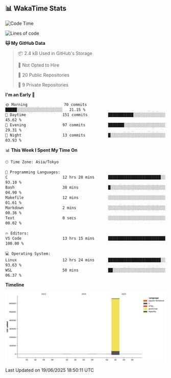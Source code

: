 ## 📊 WakaTime Stats

<!--START_SECTION:waka-->
![Code Time](http://img.shields.io/badge/Code%20Time-179%20hrs%2036%20mins-blue)

![Lines of code](https://img.shields.io/badge/From%20Hello%20World%20I%27ve%20Written-664.1%20thousand%20lines%20of%20code-blue)

**🐱 My GitHub Data** 

> 📦 2.4 kB Used in GitHub's Storage 
 > 
> 🚫 Not Opted to Hire
 > 
> 📜 20 Public Repositories 
 > 
> 🔑 9 Private Repositories 
 > 
**I'm an Early 🐤** 

```text
🌞 Morning                70 commits          █████░░░░░░░░░░░░░░░░░░░░   21.15 % 
🌆 Daytime                151 commits         ███████████░░░░░░░░░░░░░░   45.62 % 
🌃 Evening                97 commits          ███████░░░░░░░░░░░░░░░░░░   29.31 % 
🌙 Night                  13 commits          █░░░░░░░░░░░░░░░░░░░░░░░░   03.93 % 
```


📊 **This Week I Spent My Time On** 

```text
🕑︎ Time Zone: Asia/Tokyo

💬 Programming Languages: 
C                        12 hrs 20 mins      ███████████████████████░░   93.10 % 
Bash                     38 mins             █░░░░░░░░░░░░░░░░░░░░░░░░   04.90 % 
Makefile                 12 mins             ░░░░░░░░░░░░░░░░░░░░░░░░░   01.61 % 
Markdown                 2 mins              ░░░░░░░░░░░░░░░░░░░░░░░░░   00.36 % 
Text                     0 secs              ░░░░░░░░░░░░░░░░░░░░░░░░░   00.02 % 

🔥 Editors: 
VS Code                  13 hrs 15 mins      █████████████████████████   100.00 % 

💻 Operating System: 
Linux                    12 hrs 24 mins      ███████████████████████░░   93.63 % 
WSL                      50 mins             ██░░░░░░░░░░░░░░░░░░░░░░░   06.37 % 
```

**Timeline**

![Lines of Code chart](https://raw.githubusercontent.com/Hen00af/Hen00af/main/assets/bar_graph.png)


 Last Updated on 19/06/2025 18:50:11 UTC
<!--END_SECTION:waka-->

